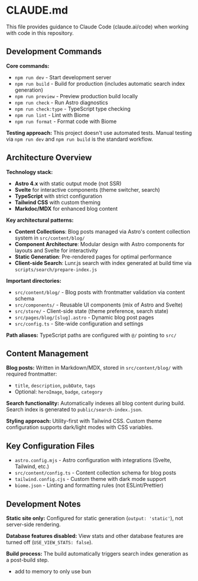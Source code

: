 # CLAUDE.md

This file provides guidance to Claude Code (claude.ai/code) when working with code in this repository.

## Development Commands

**Core commands:**
- `npm run dev` - Start development server
- `npm run build` - Build for production (includes automatic search index generation)
- `npm run preview` - Preview production build locally
- `npm run check` - Run Astro diagnostics
- `npm run check:type` - TypeScript type checking
- `npm run lint` - Lint with Biome
- `npm run format` - Format code with Biome

**Testing approach:** This project doesn't use automated tests. Manual testing via `npm run dev` and `npm run build` is the standard workflow.

## Architecture Overview

**Technology stack:**
- **Astro 4.x** with static output mode (not SSR)
- **Svelte** for interactive components (theme switcher, search)
- **TypeScript** with strict configuration
- **Tailwind CSS** with custom theming
- **Markdoc/MDX** for enhanced blog content

**Key architectural patterns:**
- **Content Collections**: Blog posts managed via Astro's content collection system in `src/content/blog/`
- **Component Architecture**: Modular design with Astro components for layouts and Svelte for interactivity
- **Static Generation**: Pre-rendered pages for optimal performance
- **Client-side Search**: Lunr.js search with index generated at build time via `scripts/search/prepare-index.js`

**Important directories:**
- `src/content/blog/` - Blog posts with frontmatter validation via content schema
- `src/components/` - Reusable UI components (mix of Astro and Svelte)
- `src/store/` - Client-side state (theme preference, search state)
- `src/pages/blog/[slug].astro` - Dynamic blog post pages
- `src/config.ts` - Site-wide configuration and settings

**Path aliases:** TypeScript paths are configured with `@/` pointing to `src/`

## Content Management

**Blog posts:** Written in Markdown/MDX, stored in `src/content/blog/` with required frontmatter:
- `title`, `description`, `pubDate`, `tags`
- Optional: `heroImage`, `badge`, `category`

**Search functionality:** Automatically indexes all blog content during build. Search index is generated to `public/search-index.json`.

**Styling approach:** Utility-first with Tailwind CSS. Custom theme configuration supports dark/light modes with CSS variables.

## Key Configuration Files

- `astro.config.mjs` - Astro configuration with integrations (Svelte, Tailwind, etc.)
- `src/content/config.ts` - Content collection schema for blog posts
- `tailwind.config.cjs` - Custom theme with dark mode support
- `biome.json` - Linting and formatting rules (not ESLint/Prettier)

## Development Notes

**Static site only:** Configured for static generation (`output: 'static'`), not server-side rendering.

**Database features disabled:** View stats and other database features are turned off (`USE_VIEW_STATS: false`).

**Build process:** The build automatically triggers search index generation as a post-build step.
- add to memory to only use bun